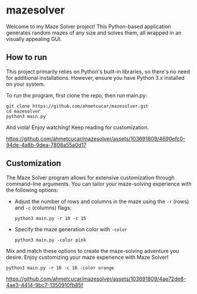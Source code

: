 # mazesolver

Welcome to my Maze Solver project! This Python-based application generates random mazes of any size and solves them, all wrapped in an visually appealing GUI.

## How to run
This project primarily relies on Python's built-in libraries, so there's no need for additional installations. However, ensure you have Python 3.x installed on your system.

To run the program, first clone the repo, then run main.py:
```
git clone https://github.com/ahmetcucar/mazesolver.git
cd mazesolver
python3 main.py
```

And viola! Enjoy watching! Keep reading for customization.

https://github.com/ahmetcucar/mazesolver/assets/103691809/4690efc0-94de-4a8b-9dea-7808a55a0d17

## Customization

The Maze Solver program allows for extensive customization through command-line arguments. You can tailor your maze-solving experience with the following options:

- Adjust the number of rows and columns in the maze using the `-r` (rows) and `-c` (columns) flags:
   
   `python3 main.py -r 10 -c 15`

- Specify the maze generation color with `-color`

  `python3 main.py -color pink`


Mix and match these options to create the maze-solving adventure you desire. Enjoy customizing your maze experience with Maze Solver!

`python3 main.py -r 10 -c 10 -color orange`


https://github.com/ahmetcucar/mazesolver/assets/103691809/4ae72de8-4ae3-4414-9bc7-1350910fb85f

